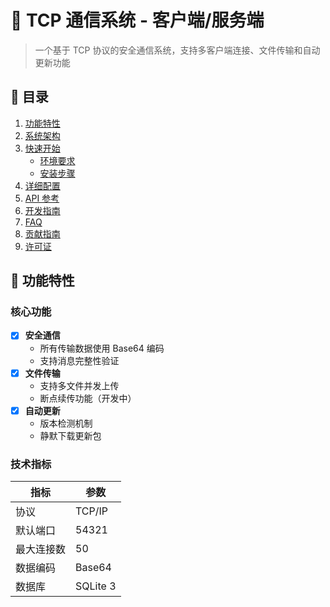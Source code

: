 <!-- PROJECT HEADER -->
# 🚀 TCP 通信系统 - 客户端/服务端

> 一个基于 TCP 协议的安全通信系统，支持多客户端连接、文件传输和自动更新功能

<!-- TOC -->
## 📑 目录
1. [功能特性](#-功能特性)
2. [系统架构](#-系统架构)
3. [快速开始](#-快速开始)
   - [环境要求](#环境要求)
   - [安装步骤](#安装步骤)
4. [详细配置](#-详细配置)
5. [API 参考](#-api-参考)
6. [开发指南](#-开发指南)
7. [FAQ](#-faq)
8. [贡献指南](#-贡献指南)
9. [许可证](#-许可证)

<!-- FEATURES -->
## 🌟 功能特性

### 核心功能
- [x] **安全通信**
  - 所有传输数据使用 Base64 编码
  - 支持消息完整性验证
- [x] **文件传输**
  - 支持多文件并发上传
  - 断点续传功能（开发中）
- [x] **自动更新**
  - 版本检测机制
  - 静默下载更新包

### 技术指标
| 指标         | 参数               |
|--------------|--------------------|
| 协议         | TCP/IP             |
| 默认端口     | 54321              |
| 最大连接数   | 50                 |
| 数据编码     | Base64             |
| 数据库       | SQLite 3           |

<!-- ARCHITECTURE -->